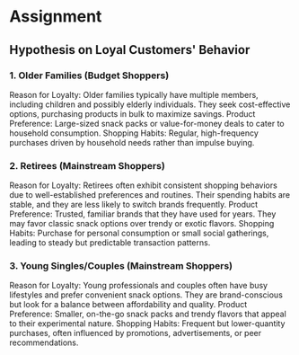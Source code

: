 # Assignment
## Hypothesis on Loyal Customers' Behavior
### 1. Older Families (Budget Shoppers)
Reason for Loyalty: Older families typically have multiple members, including children and possibly elderly individuals. They seek cost-effective options, purchasing products in bulk to maximize savings. Product Preference: Large-sized snack packs or value-for-money deals to cater to household consumption. Shopping Habits: Regular, high-frequency purchases driven by household needs rather than impulse buying.

### 2. Retirees (Mainstream Shoppers)
Reason for Loyalty: Retirees often exhibit consistent shopping behaviors due to well-established preferences and routines. Their spending habits are stable, and they are less likely to switch brands frequently. Product Preference: Trusted, familiar brands that they have used for years. They may favor classic snack options over trendy or exotic flavors. Shopping Habits: Purchase for personal consumption or small social gatherings, leading to steady but predictable transaction patterns.

### 3. Young Singles/Couples (Mainstream Shoppers)
Reason for Loyalty: Young professionals and couples often have busy lifestyles and prefer convenient snack options. They are brand-conscious but look for a balance between affordability and quality. Product Preference: Smaller, on-the-go snack packs and trendy flavors that appeal to their experimental nature. Shopping Habits: Frequent but lower-quantity purchases, often influenced by promotions, advertisements, or peer recommendations.
